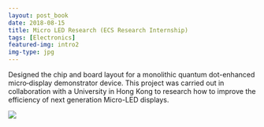 ```yaml
---
layout: post_book
date: 2018-08-15
title: Micro LED Research (ECS Research Internship)
tags: [Electronics]
featured-img: intro2
img-type: jpg
---
```


Designed the chip and board layout for a monolithic quantum
dot-enhanced micro‐display demonstrator device. This project was
carried out in collaboration with a University in Hong Kong to
research how to improve the efficiency of next generation Micro-LED
displays.

![](/assets/img/posts/0001.jpg)
